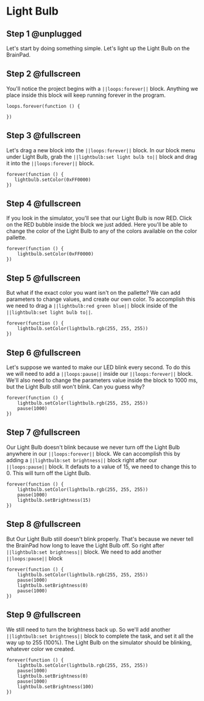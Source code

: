 # Light Bulb

## Step 1 @unplugged

Let's start by doing something simple. Let's light up the Light Bulb on the BrainPad.
 
## Step 2 @fullscreen

You'll notice the project begins with a ``||loops:forever||`` block. Anything we place inside this block will keep running forever in the program.

 ```blocks
loops.forever(function () {
   
})
```

## Step 3 @fullscreen

Let's drag a new block into the ``||loops:forever||`` block. In our block menu under Light Bulb, grab the ``||lightbulb:set light bulb to||`` block and drag it into the ``||loops:forever||`` block.

 ```blocks
forever(function () {
    lightbulb.setColor(0xFF0000)
})
```

## Step 4 @fullscreen

If you look in the simulator, you'll see that our Light Bulb is now RED. Click on the RED bubble inside the block we just added. Here you'll be able to change the color of the Light Bulb to any of the colors available on the color pallette. 

```blocks
forever(function () {
    lightbulb.setColor(0xFF0000)
})
```

## Step 5 @fullscreen

But what if the exact color you want isn't on the pallette? We can add parameters to change values, and create our own color. To accomplish this we need to drag a ``||lightbulb:red green blue||`` block inside of the  ``||lightbulb:set light bulb to||``.

```blocks
forever(function () {
    lightbulb.setColor(lightbulb.rgb(255, 255, 255))
})
```

## Step 6 @fullscreen

Let's suppose we wanted to make our LED blink every second. To do this we will need to add a ``||loops:pause||`` inside our ``||loops:forever||`` block. We'll also need to change the parameters value inside the block to 1000 ms, but the Light Bulb still won't blink. Can you guess why?

```blocks
forever(function () {
    lightbulb.setColor(lightbulb.rgb(255, 255, 255))
    pause(1000)
})
```

## Step 7 @fullscreen

Our Light Bulb doesn't blink because we never turn off the Light Bulb anywhere in our ``||loops:forever||`` block. We can accomplish this by adding a ``||lightbulb:set brightness||`` block right after our ``||loops:pause||`` block. It defauts to a value of 15, we need to change this to 0. This will turn off the Light Bulb.

```blocks
forever(function () {
    lightbulb.setColor(lightbulb.rgb(255, 255, 255))
    pause(1000)
    lightbulb.setBrightness(15)
})
```

## Step 8 @fullscreen

But Our Light Bulb still doesn't blink properly. That's because we never tell the BrainPad how long to leave the Light Bulb off. So right after ``||lightbulb:set brightness||`` block. We need to add another ``||loops:pause||`` block

```blocks
forever(function () {
    lightbulb.setColor(lightbulb.rgb(255, 255, 255))
    pause(1000)
    lightbulb.setBrightness(0)
    pause(1000)
})
```

## Step 9 @fullscreen

We still need to turn the brightness back up. So we'll add another ``||lightbulb:set brightness||`` block to complete the task, and set it all the way up to 255 (100%). The Light Bulb on the simulator should be blinking, whatever color we created. 

```blocks
forever(function () {
    lightbulb.setColor(lightbulb.rgb(255, 255, 255))
    pause(1000)
    lightbulb.setBrightness(0)
    pause(1000)
    lightbulb.setBrightness(100)
})
```

